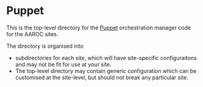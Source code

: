# Puppet 

This is the top-level directory for the [Puppet](http://www.puppetlabs.com) orchestration manager code for the AAROC sites. 

The directory is organised into 
  * subdirectories for each site, which will have site-specific configuraitons and may not be fit for use at your site. 
  * The top-level directory may contain generic configuration which can be customised at the site-level, but should not break any particular site.
  
